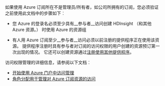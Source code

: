 如果使用 Azure 订阅所在不是管理员/所有者，如公司所拥有的订阅，您必须验证之前使用此文档中的步骤如下︰

* 您 Azure 的登录名必须至少具有__参与者__访问创建 HDInsight （和其他 Azure 资源。） 时使用 Azure 的资源组

* 有人用 Azure 订阅至少__参与者__访问必须以前注册的提供程序正在使用该资源。 提供程序注册时具有参与者对订阅的访问权限的用户创建的资源预订第一次出现的情况。 它还可以创建资源通过[注册使用其他提供程序](https://msdn.microsoft.com/library/azure/dn790548.aspx)。

访问权限管理的详细信息，请参阅以下文档︰

* [开始使用 Azure 门户中访问管理](../articles/active-directory/role-based-access-control-what-is.md)
* [角色分配用于管理对 Azure 订阅资源的访问](../articles/active-directory/role-based-access-control-configure.md)
